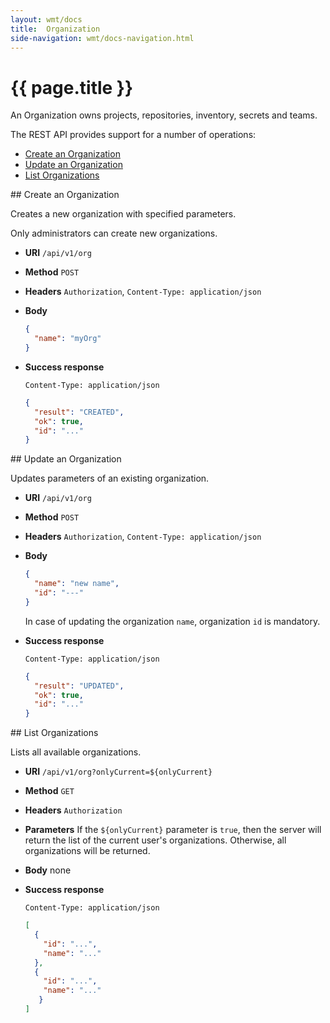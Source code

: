 ```yaml
---
layout: wmt/docs
title:  Organization
side-navigation: wmt/docs-navigation.html
---
```


# {{ page.title }}

An Organization owns projects, repositories, inventory, secrets and teams.

The REST API provides support for a number of operations:

- [Create an Organization](#create-org)
- [Update an Organization](#update-org)
- [List Organizations](#list-org)

<a name="create-org"/>
## Create an Organization

Creates a new organization with specified parameters.

Only administrators can create new organizations.

* **URI** `/api/v1/org`
* **Method** `POST`
* **Headers** `Authorization`, `Content-Type: application/json`
* **Body**
    ```json
    {
      "name": "myOrg"
    }
    ```
* **Success response**
    ```
    Content-Type: application/json
    ```

    ```json
    {
      "result": "CREATED",
      "ok": true,
      "id": "..."
    }
    ```

<a name="update-org"/>
## Update an Organization

Updates parameters of an existing organization.

* **URI** `/api/v1/org`
* **Method** `POST`
* **Headers** `Authorization`, `Content-Type: application/json`
* **Body**
    ```json
    {
      "name": "new name",
      "id": "---"
    }
    ```
    In case of updating the organization `name`, organization `id` is mandatory.

* **Success response**
    ```
    Content-Type: application/json
    ```

    ```json
    {
      "result": "UPDATED",
      "ok": true,
      "id": "..."
    }
    ```

<a name="list-orgs">
## List Organizations

Lists all available organizations.

* **URI** `/api/v1/org?onlyCurrent=${onlyCurrent}`
* **Method** `GET`
* **Headers** `Authorization`
* **Parameters**
    If the `${onlyCurrent}` parameter is `true`, then the server will
    return the list of the current user's organizations. Otherwise,
    all organizations will be returned. 
* **Body**
    none
* **Success response**
    ```
    Content-Type: application/json
    ```
    
    ```json
    [
      {
        "id": "...",
        "name": "..."
      },
      {
        "id": "...",
        "name": "..."
       }
    ]
    ```
